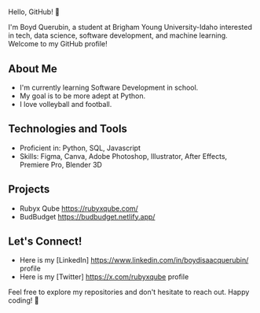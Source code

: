 # <Your Name Here>

Hello, GitHub! 👋

I'm Boyd Querubin, a student at Brigham Young University-Idaho interested in tech, data science, software development, and machine learning. Welcome to my GitHub profile!

## About Me

- I'm currently learning Software Development in school.
- My goal is to be more adept at Python.
- I love volleyball and football.

## Technologies and Tools

- Proficient in: Python, SQL, Javascript
- Skills: Figma, Canva, Adobe Photoshop, Illustrator, After Effects, Premiere Pro, Blender 3D

## Projects
- Rubyx Qube https://rubyxqube.com/
- BudBudget https://budbudget.netlify.app/

## Let's Connect!

- Here is my [LinkedIn] https://www.linkedin.com/in/boydisaacquerubin/ profile
- Here is my [Twitter] https://x.com/rubyxqube profile

Feel free to explore my repositories and don't hesitate to reach out. Happy coding! 🚀
